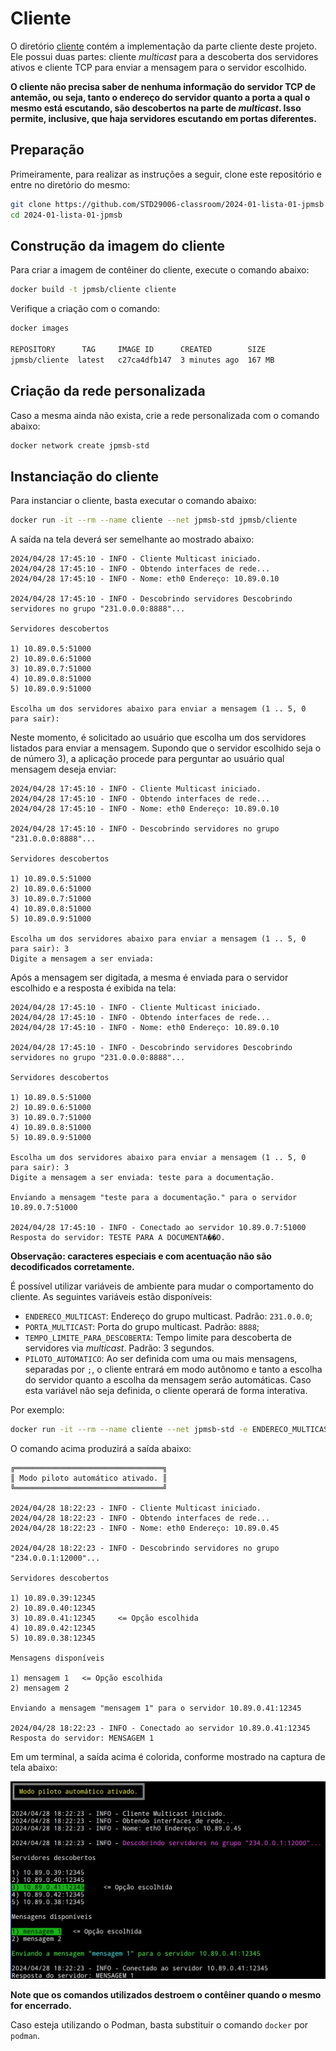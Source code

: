 # Cliente

O diretório [cliente](cliente/) contém a implementação da parte cliente deste projeto. Ele possui duas partes: cliente _multicast_ para a descoberta dos servidores ativos e cliente TCP para enviar a mensagem para o servidor escolhido.

**O cliente não precisa saber de nenhuma informação do servidor TCP de antemão, ou seja, tanto o endereço do servidor quanto a porta a qual o mesmo está escutando, são descobertos na parte de _multicast_. Isso permite, inclusive, que haja servidores escutando em portas diferentes.**

## Preparação

Primeiramente, para realizar as instruções a seguir, clone este repositório e entre no diretório do mesmo:

```bash
git clone https://github.com/STD29006-classroom/2024-01-lista-01-jpmsb
cd 2024-01-lista-01-jpmsb
```

## Construção da imagem do cliente

Para criar a imagem de contêiner do cliente, execute o comando abaixo:

```bash
docker build -t jpmsb/cliente cliente
```

Verifique a criação com o comando:

```bash
docker images

REPOSITORY      TAG     IMAGE ID      CREATED        SIZE
jpmsb/cliente  latest   c27ca4dfb147  3 minutes ago  167 MB
```

## Criação da rede personalizada

Caso a mesma ainda não exista, crie a rede personalizada com o comando abaixo:

```bash
docker network create jpmsb-std
```

## Instanciação do cliente

Para instanciar o cliente, basta executar o comando abaixo:

```bash
docker run -it --rm --name cliente --net jpmsb-std jpmsb/cliente
```

A saída na tela deverá ser semelhante ao mostrado abaixo:

```
2024/04/28 17:45:10 - INFO - Cliente Multicast iniciado.
2024/04/28 17:45:10 - INFO - Obtendo interfaces de rede...
2024/04/28 17:45:10 - INFO - Nome: eth0 Endereço: 10.89.0.10

2024/04/28 17:45:10 - INFO - Descobrindo servidores Descobrindo servidores no grupo "231.0.0.0:8888"...

Servidores descobertos

1) 10.89.0.5:51000
2) 10.89.0.6:51000
3) 10.89.0.7:51000
4) 10.89.0.8:51000
5) 10.89.0.9:51000

Escolha um dos servidores abaixo para enviar a mensagem (1 .. 5, 0 para sair):
```

Neste momento, é solicitado ao usuário que escolha um dos servidores listados para enviar a mensagem. Supondo que o servidor escolhido seja o de número 3), a aplicação procede para perguntar ao usuário qual mensagem deseja enviar:

```
2024/04/28 17:45:10 - INFO - Cliente Multicast iniciado.
2024/04/28 17:45:10 - INFO - Obtendo interfaces de rede...
2024/04/28 17:45:10 - INFO - Nome: eth0 Endereço: 10.89.0.10

2024/04/28 17:45:10 - INFO - Descobrindo servidores no grupo "231.0.0.0:8888"...

Servidores descobertos

1) 10.89.0.5:51000
2) 10.89.0.6:51000
3) 10.89.0.7:51000
4) 10.89.0.8:51000
5) 10.89.0.9:51000

Escolha um dos servidores abaixo para enviar a mensagem (1 .. 5, 0 para sair): 3
Digite a mensagem a ser enviada:
```

Após a mensagem ser digitada, a mesma é enviada para o servidor escolhido e a resposta é exibida na tela:

```
2024/04/28 17:45:10 - INFO - Cliente Multicast iniciado.
2024/04/28 17:45:10 - INFO - Obtendo interfaces de rede...
2024/04/28 17:45:10 - INFO - Nome: eth0 Endereço: 10.89.0.10

2024/04/28 17:45:10 - INFO - Descobrindo servidores Descobrindo servidores no grupo "231.0.0.0:8888"...

Servidores descobertos

1) 10.89.0.5:51000
2) 10.89.0.6:51000
3) 10.89.0.7:51000
4) 10.89.0.8:51000
5) 10.89.0.9:51000

Escolha um dos servidores abaixo para enviar a mensagem (1 .. 5, 0 para sair): 3
Digite a mensagem a ser enviada: teste para a documentação.

Enviando a mensagem "teste para a documentação." para o servidor 10.89.0.7:51000

2024/04/28 17:45:10 - INFO - Conectado ao servidor 10.89.0.7:51000
Resposta do servidor: TESTE PARA A DOCUMENTA��O.
```

**Observação: caracteres especiais e com acentuação não são decodificados corretamente.**

É possível utilizar variáveis de ambiente para mudar o comportamento do cliente. As seguintes variáveis estão disponíveis:

 - `ENDERECO_MULTICAST`: Endereço do grupo multicast. Padrão: `231.0.0.0`;
 - `PORTA_MULTICAST`: Porta do grupo multicast. Padrão: `8888`;
 - `TEMPO_LIMITE_PARA_DESCOBERTA`: Tempo limite para descoberta de servidores via _multicast_. Padrão: 3 segundos.
 - `PILOTO_AUTOMATICO`: Ao ser definida com uma ou mais mensagens, separadas por `;`, o cliente entrará em modo autônomo e tanto a escolha do servidor quanto a escolha da mensagem serão automáticas. Caso esta variável não seja definida, o cliente operará de forma interativa.

Por exemplo:

```bash
docker run -it --rm --name cliente --net jpmsb-std -e ENDERECO_MULTICAST="234.0.0.1" -e PORTA_MULTICAST="12000" -e PILOTO_AUTOMATICO="mensagem 1;mensagem 2" jpmsb/cliente
```

O comando acima produzirá a saída abaixo:

```
╔═════════════════════════════════╗
║ Modo piloto automático ativado. ║
╚═════════════════════════════════╝

2024/04/28 18:22:23 - INFO - Cliente Multicast iniciado.
2024/04/28 18:22:23 - INFO - Obtendo interfaces de rede...
2024/04/28 18:22:23 - INFO - Nome: eth0 Endereço: 10.89.0.45

2024/04/28 18:22:23 - INFO - Descobrindo servidores no grupo "234.0.0.1:12000"...

Servidores descobertos

1) 10.89.0.39:12345
2) 10.89.0.40:12345
3) 10.89.0.41:12345     <= Opção escolhida
4) 10.89.0.42:12345
5) 10.89.0.38:12345

Mensagens disponíveis

1) mensagem 1   <= Opção escolhida
2) mensagem 2

Enviando a mensagem "mensagem 1" para o servidor 10.89.0.41:12345

2024/04/28 18:22:23 - INFO - Conectado ao servidor 10.89.0.41:12345
Resposta do servidor: MENSAGEM 1
```

Em um terminal, a saída acima é colorida, conforme mostrado na captura de tela abaixo:

![Cliente em modo piloto automático](../imagens/cliente-piloto-automatico.png)

**Note que os comandos utilizados destroem o contêiner quando o mesmo for encerrado.**

Caso esteja utilizando o Podman, basta substituir o comando `docker` por `podman`.
